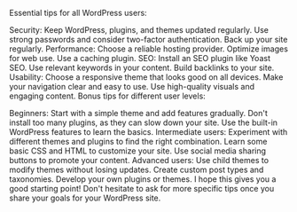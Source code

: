 Essential tips for all WordPress users:

Security:
Keep WordPress, plugins, and themes updated regularly.
Use strong passwords and consider two-factor authentication.
Back up your site regularly.
Performance:
Choose a reliable hosting provider.
Optimize images for web use.
Use a caching plugin.
SEO:
Install an SEO plugin like Yoast SEO.
Use relevant keywords in your content.
Build backlinks to your site.
Usability:
Choose a responsive theme that looks good on all devices.
Make your navigation clear and easy to use.
Use high-quality visuals and engaging content.
Bonus tips for different user levels:

Beginners:
Start with a simple theme and add features gradually.
Don't install too many plugins, as they can slow down your site.
Use the built-in WordPress features to learn the basics.
Intermediate users:
Experiment with different themes and plugins to find the right combination.
Learn some basic CSS and HTML to customize your site.
Use social media sharing buttons to promote your content.
Advanced users:
Use child themes to modify themes without losing updates.
Create custom post types and taxonomies.
Develop your own plugins or themes.
I hope this gives you a good starting point! Don't hesitate to ask for more specific tips once you share your goals for your WordPress site.

